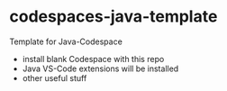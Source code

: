 # codespaces-java-template

Template for Java-Codespace

- install blank Codespace with this repo
- Java VS-Code extensions will be installed
- other useful stuff
